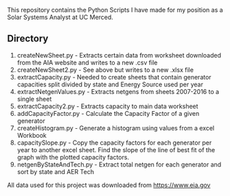 This repository contains the Python Scripts I have made for my position as a Solar Systems Analyst at UC Merced.

## Directory
1. createNewSheet.py - Extracts certain data from worksheet downloaded from the AIA website and writes to a new .csv file
2. createNewSheet2.py - See above but writes to a new .xlsx file
3. extractCapacity.py - Needed to create sheets that contain generator capacities split divided by state and Energy Source used per year
4. extractNetgenValues.py - Extracts netgens from sheets 2007-2016 to a single sheet
5. extractCapacity2.py - Extracts capacity to main data worksheet
6. addCapacityFactor.py - Calculate the Capacity Factor of a given generator
7. createHistogram.py - Generate a histogram using values from a excel Workbook
8. capacitySlope.py - Copy the capacity factors for each generator per year to another excel sheet. Find the slope of the line of best fit of the graph with the plotted capacity factors.
10. netgenByStateAndTech.py - Extract total netgen for each generator and sort by state and AER Tech

All data used for this project was downloaded from https://www.eia.gov
